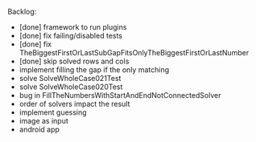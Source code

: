 Backlog:
- [done] framework to run plugins
- [done] fix failing/disabled tests
- [done] fix TheBiggestFirstOrLastSubGapFitsOnlyTheBiggestFirstOrLastNumber
- [done] skip solved rows and cols
- implement filling the gap if the only matching
- solve SolveWholeCase021Test
- solve SolveWholeCase020Test
- bug in FillTheNumbersWithStartAndEndNotConnectedSolver
- order of solvers impact the result
- implement guessing
- image as input
- android app